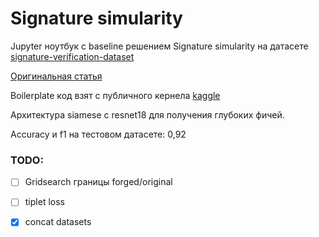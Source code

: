 # Signature simularity
Jupyter ноутбук с baseline решением Signature simularity на датасете [signature-verification-dataset](https://www.kaggle.com/robinreni/signature-verification-dataset)

[Оригинальная статья](https://arxiv.org/pdf/1707.02131.pdf)

Boilerplate код взят с публичного кернела [kaggle](https://www.kaggle.com/robinreni/signature-classification-using-siamese-pytorch)

Архитектура siamese с resnet18 для получения глубоких фичей.

Accuracy и f1 на тестовом датасете: 0,92

### TODO:
 - [ ] Gridsearch границы forged/original
 - [ ] tiplet loss
 - [x] concat datasets

